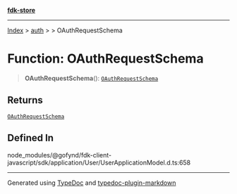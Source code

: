 [**fdk-store**](../../../README.md)
***

[Index](../../../API.md) > [auth](../../README.md) > [<internal>](../README.md) > OAuthRequestSchema

# Function: OAuthRequestSchema

> **OAuthRequestSchema**(): [`OAuthRequestSchema`](../type-aliases/type-alias.OAuthRequestSchema.md)

## Returns

[`OAuthRequestSchema`](../type-aliases/type-alias.OAuthRequestSchema.md)

## Defined In

node\_modules/@gofynd/fdk-client-javascript/sdk/application/User/UserApplicationModel.d.ts:658

***
Generated using [TypeDoc](https://typedoc.org/) and [typedoc-plugin-markdown](https://www.npmjs.com/package/typedoc-plugin-markdown)

